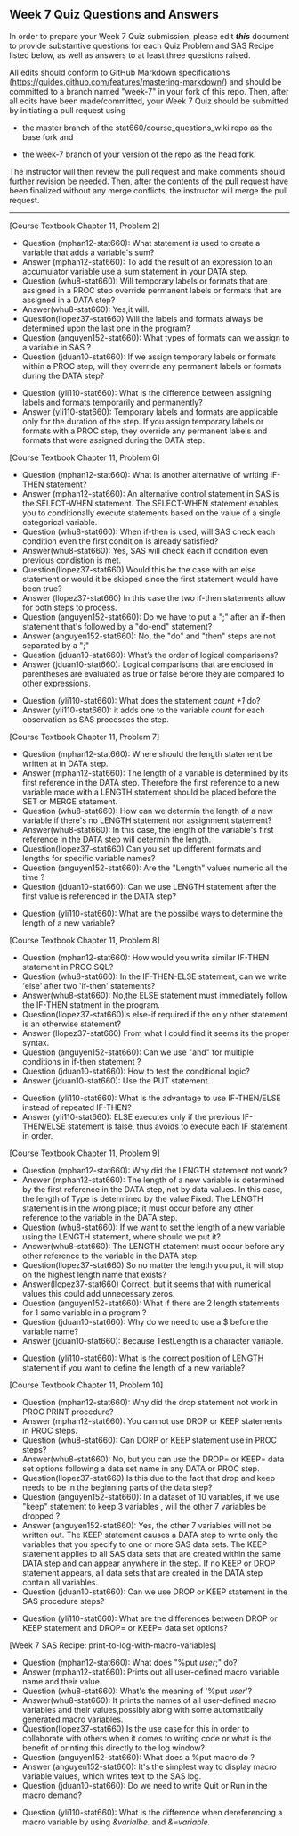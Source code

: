 
## Week 7 Quiz Questions and Answers

In order to prepare your Week 7 Quiz submission, please edit ***this*** document to provide substantive questions for each Quiz Problem and SAS Recipe listed below, as well as answers to at least three questions raised.

All edits should conform to GitHub Markdown specifications (https://guides.github.com/features/mastering-markdown/) and should be committed to a branch named "week-7" in your fork of this repo. Then, after all edits have been made/committed, your Week 7 Quiz should be submitted by initiating a pull request using

- the master branch of the stat660/course_questions_wiki repo as the base fork and

- the week-7 branch of your version of the repo as the head fork.

The instructor will then review the pull request and make comments should further revision be needed. Then, after the contents of the pull request have been finalized without any merge conflicts, the instructor will merge the pull request.



********************************************************************************



[Course Textbook Chapter 11, Problem 2]
- Question (mphan12-stat660): What statement is used to create a variable that adds a variable's sum?
- Answer (mphan12-stat660): To add the result of an expression to an accumulator variable use a sum statement in your DATA step.
- Question (whu8-stat660): Will temporary labels or formats that are assigned in a PROC step override permanent labels or formats that are assigned in a DATA step?
- Answer(whu8-stat660): Yes,it will.
- Question(llopez37-stat660) Will the labels and formats always be determined upon the last one in the program? 
- Question (anguyen152-stat660): What types of formats can we assign to a variable in SAS ? 
- Question (jduan10-stat660): If we assign temporary labels or formats within a PROC step, will they override any permanent labels or formats during the DATA step?
* Question (yli110-stat660): What is the difference between assigning labels and formats temporarily and permanently?
* Answer (yli110-stat660): Temporary labels and formats are applicable only for the duration of the step. If you assign temporary labels or formats with a PROC step, they override any permanent labels and formats that were assigned during the DATA step.



[Course Textbook Chapter 11, Problem 6]
- Question (mphan12-stat660): What is another alternative of writing IF-THEN statement?
- Answer (mphan12-stat660): An alternative control statement in SAS is the SELECT-WHEN statement. The SELECT-WHEN statement enables you to conditionally execute statements based on the value of a single categorical variable.
- Question (whu8-stat660): When if-then is used, will SAS check each condition even the first condition is already satisfied?
- Answer(whu8-stat660): Yes, SAS will check each if condition even previous condistion is met. 
- Question(llopez37-stat660) Would this be the case with an else statement or would it be skipped since the first statement would have been true? 
- Answer (llopez37-stat660) In this case the two if-then statements allow for both steps to process.
- Question (anguyen152-stat660): Do we have to put a ";" after an if-then statement that's followed by a "do-end" statement?  
- Answer (anguyen152-stat660): No, the "do" and "then" steps are not separated by a ";"
- Question (jduan10-stat660): What’s the order of logical comparisons?
- Answer (jduan10-stat660): Logical comparisons that are enclosed in parentheses are evaluated as true or false before they are compared to other expressions. 
* Question (yli110-stat660): What does the statement *count +1* do?
* Answer (yli110-stat660): it adds one to the variable *count* for each observation as SAS processes the step.



[Course Textbook Chapter 11, Problem 7]
- Question (mphan12-stat660): Where should the length statement be written at in DATA step.
- Answer (mphan12-stat660): The length of a variable is determined by its first reference in the DATA step. Therefore the first reference to a new variable made with a LENGTH statement should be placed before the SET or MERGE statement.
- Question (whu8-stat660): How can we determin the length of a new variable if there's no LENGTH statement nor assignment statement?
- Answer(whu8-stat660): In this case, the length of the variable's first reference in the DATA step will determin the length.
- Question(llopez37-stat660) Can you set up different formats and lengths for specific variable names? 
- Question (anguyen152-stat660): Are the "Length" values numeric all the time ? 
- Question (jduan10-stat660): Can we use LENGTH statement after the first value is referenced in the DATA step?
* Question (yli110-stat660): What are the possilbe ways to determine the length of a new variable?



[Course Textbook Chapter 11, Problem 8]
- Question (mphan12-stat660): How would you write similar IF-THEN statement in PROC SQL?
- Question (whu8-stat660): In the IF-THEN-ELSE statement, can we write 'else' after two 'if-then' statements?
- Answer(whu8-stat660): No,the ELSE statement must immediately follow the IF-THEN statment in the program.
- Question(llopez37-stat660)Is else-if required if the only other statement is an otherwise statement? 
- Answer (llopez37-stat660) From what I could find it seems its the proper syntax.
- Question (anguyen152-stat660): Can we use "and" for multiple conditions in if-then statement ?
- Question (jduan10-stat660): How to test the conditional logic?
- Answer (jduan10-stat660): Use the PUT statement.
* Question (yli110-stat660): What is the advantage to use IF-THEN/ELSE instead of repeated IF-THEN?
* Answer (yli110-stat660): ELSE executes only if the previous IF-THEN/ELSE statement is false, thus avoids to execute each IF statement in order.



[Course Textbook Chapter 11, Problem 9]
- Question (mphan12-stat660): Why did the LENGTH statement not work?
- Answer (mphan12-stat660): The length of a new variable is determined by the first reference in the DATA step, not by data values. In this case, the length of Type is determined by the value Fixed. The LENGTH statement is in the wrong place; it must occur before any other
reference to the variable in the DATA step.
- Question (whu8-stat660): If we want to set the length of a new variable using the LENGTH statement, where should we put it?
- Answer(whu8-stat660): The LENGTH statement must occur before any other reference to the variable in the DATA step.
- Question(llopez37-stat660) So no matter the length you put, it will stop on the highest length name that exists?
- Answer(llopez37-stat660) Correct, but it seems that with numerical values this could add unnecessary zeros. 
- Question (anguyen152-stat660): What if there are 2 length statements for 1 same variable in a program ? 
- Question (jduan10-stat660): Why do we need to use a $ before the variable name?
- Answer (jduan10-stat660): Because TestLength is a character variable.
* Question (yli110-stat660): What is the correct position of LENGTH statement if you want to define the length of a new variable?



[Course Textbook Chapter 11, Problem 10]
- Question (mphan12-stat660): Why did the drop statement not work in PROC PRINT procedure?
- Answer (mphan12-stat660): You cannot use DROP or KEEP statements in PROC steps.
- Question (whu8-stat660): Can DORP or KEEP statement use in PROC steps?
- Answer(whu8-stat660): No, but you can use the DROP= or KEEP= data set options following a data set name in any DATA or PROC step.
- Question(llopez37-stat660) Is this due to the fact that drop and keep needs to be in the beginning parts of the data step?
- Question (anguyen152-stat660): In a dataset of 10 variables, if we use "keep" statement to keep 3 variables , will the other 7 variables be dropped ?
- Answer (anguyen152-stat660): Yes, the other 7 variables will not be written out. The KEEP statement causes a DATA step to write only the variables that you specify to one or more SAS data sets. The KEEP statement applies to all SAS data sets that are created within the same DATA step and can appear anywhere in the step. If no KEEP or DROP statement appears, all data sets that are created in the DATA step contain all variables. 
- Question (jduan10-stat660): Can we use DROP or KEEP statement in the SAS procedure steps?
* Question (yli110-stat660): What are the differences between DROP or KEEP statement and DROP= or KEEP= data set options?



[Week 7 SAS Recipe: print-to-log-with-macro-variables]
- Question (mphan12-stat660): What does "%put _user_;" do?
- Answer (mphan12-stat660): Prints out all user-defined macro variable name and their value.
- Question (whu8-stat660): What's the meaning of '%put _user_'?
- Answer(whu8-stat660): It prints the names of all user-defined macro variables and their values,possibly along with some automatically generated macro variables.
- Question(llopez37-stat660) Is the use case for this in order to collaborate with others when it comes to writing code or what is the benefit of printing this directly to the log window? 
- Question (anguyen152-stat660): What does a %put macro do ? 
- Answer (anguyen152-stat660): It's the simplest way to display macro variable values, which writes text to the SAS log. 
- Question (jduan10-stat660): Do we need to write Quit or Run in the macro demand?
* Question (yli110-stat660): What is the difference when dereferencing a macro variable by using *&varialbe.* and *&=variable.*


